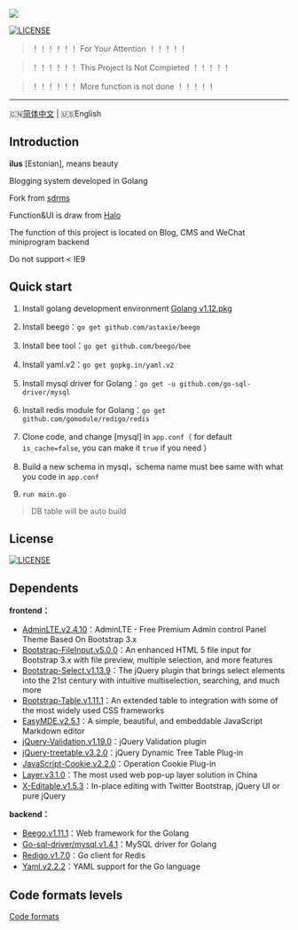 ![](http://image.igerm.cn/img/20190325095035.png)

[![LICENSE](https://img.shields.io/badge/license-Anti%20996-blue.svg)](https://github.com/996icu/996.ICU/blob/master/LICENSE)

> ！！！！！！ For Your Attention  ！！！！！

> ！！！！！！ This Project Is Not Completed  ！！！！！

> ！！！！！！ More function is not done  ！！！！！

------------------------------
🇨🇳[简体中文](README.md) | 🇺🇸English

## Introduction

**ilus** [Estonian], means beauty 

Blogging system developed in Golang

Fork from [sdrms](https://github.com/lhtzbj12/sdrms)

Function&UI is draw from [Halo](https://github.com/halo-dev/halo)

The function of this project is located on Blog, CMS and WeChat miniprogram backend

Do not support < IE9

## Quick start

1. Install golang development environment [Golang v1.12.pkg](https://dl.google.com/go/go1.12.darwin-amd64.pkg)

2. Install beego：`go get github.com/astaxie/beego`

3. Install bee tool：`go get github.com/beego/bee`

4. Install yaml.v2：`go get gopkg.in/yaml.v2`

5. Install mysql driver for Golang：`go get -u github.com/go-sql-driver/mysql`

6. Install redis module for Golang：`go get github.com/gomodule/redigo/redis`

7. Clone code, and change [mysql] in `app.conf`（ for default `is_cache=false`, you can make it `true` if you need ）

8. Build a new schema in mysql，schema name must bee same with what you code in `app.conf`

9. `run main.go`

>DB table will be auto build

## License

[![LICENSE](https://img.shields.io/badge/license-Anti%20996-blue.svg)](https://github.com/996icu/996.ICU/blob/master/LICENSE)

## Dependents



**frontend：**

- [AdminLTE.v2.4.10](https://github.com/ColorlibHQ/AdminLTE)：AdminLTE - Free Premium Admin control Panel Theme Based On Bootstrap 3.x
- [Bootstrap-FileInput.v5.0.0](https://github.com/kartik-v/bootstrap-fileinput)：An enhanced HTML 5 file input for Bootstrap 3.x with file preview, multiple selection, and more features
- [Bootstrap-Select.v1.13.9](https://github.com/snapappointments/bootstrap-select)：The jQuery plugin that brings select elements into the 21st century with intuitive multiselection, searching, and much more
- [Bootstrap-Table.v1.11.1](https://github.com/wenzhixin/bootstrap-table)：An extended table to integration with some of the most widely used CSS frameworks
- [EasyMDE.v2.5.1](https://github.com/Ionaru/easy-markdown-editor)：A simple, beautiful, and embeddable JavaScript Markdown editor
- [jQuery-Validation.v1.19.0](https://github.com/jquery-validation/jquery-validation)：jQuery Validation plugin
- [jQuery-treetable.v3.2.0](https://github.com/ludo/jquery-treetable)：jQuery Dynamic Tree Table Plug-in
- [JavaScript-Cookie.v2.2.0](https://github.com/js-cookie/js-cookie)：Operation Cookie Plug-in
- [Layer.v3.1.0](https://github.com/sentsin/layer)：The most used web pop-up layer solution in China 
- [X-Editable.v1.5.3](https://github.com/vitalets/x-editable)：In-place editing with Twitter Bootstrap, jQuery UI or pure jQuery


**backend：**

- [Beego.v1.11.1](https://github.com/astaxie/beego)：Web framework for the Golang
- [Go-sql-driver/mysql.v1.4.1](https://github.com/go-sql-driver/mysql)：MySQL driver for Golang
- [Redigo.v1.7.0](https://github.com/gomodule/redigo)：Go client for Redis
- [Yaml.v2.2.2](https://github.com/go-yaml/yaml)：YAML support for the Go language

## Code formats levels
[Code formats](https://goreportcard.com/report/github.com/wellmoonloft/ilus)


